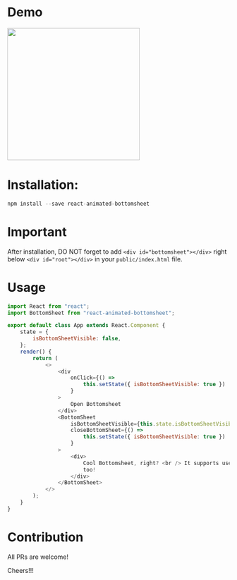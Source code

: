 # Demo

<img src="https://media.giphy.com/media/VgZk3cpww1CxNZjh0R/source.gif" width="300" />

# Installation:

```javascript
npm install --save react-animated-bottomsheet
```

# Important

After installation, DO NOT forget to add `<div id="bottomsheet"></div>` right below `<div id="root"></div>`
in your `public/index.html` file.

# Usage

```javascript
import React from "react";
import BottomSheet from "react-animated-bottomsheet";

export default class App extends React.Component {
    state = {
        isBottomSheetVisible: false,
    };
    render() {
        return (
            <>
                <div
                    onClick={() =>
                        this.setState({ isBottomSheetVisible: true })
                    }
                >
                    Open Bottomsheet
                </div>
                <BottomSheet
                    isBottomSheetVisible={this.state.isBottomSheetVisible}
                    closeBottomSheet={() =>
                        this.setState({ isBottomSheetVisible: true })
                    }
                >
                    <div>
                        Cool Bottomsheet, right? <br /> It supports user gesture
                        too!
                    </div>
                </BottomSheet>
            </>
        );
    }
}
```

# Contribution

All PRs are welcome!

Cheers!!!
